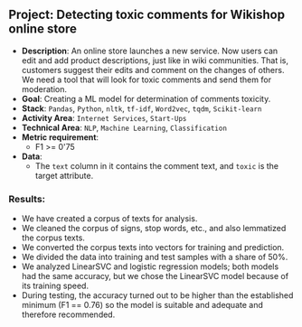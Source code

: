 ## Project: Detecting toxic comments for Wikishop online store
* **Description**:
An online store launches a new service. Now users can edit and add product descriptions, just like in wiki communities. That is, customers suggest their edits and comment on the changes of others. We need a tool that will look for toxic comments and send them for moderation.
* **Goal**:
Creating a ML model for determination of comments toxicity.
* **Stack**:
`Pandas`, `Python`, `nltk`, `tf-idf`, `Word2vec`, `tqdm`, `Scikit-learn`
* **Activity Area**:
`Internet Services`, `Start-Ups`
* **Technical Area**:
`NLP`, `Machine Learning`, `Classification`
* **Metric requirement**:
  - F1 >= 0'75
* **Data**:
  - The `text` column in it contains the comment text, and `toxic` is the target attribute.
### Results:

- We have created a corpus of texts for analysis.
- We cleaned the corpus of signs, stop words, etc., and also lemmatized the corpus texts.
- We converted the corpus texts into vectors for training and prediction.
- We divided the data into training and test samples with a share of 50%.
- We analyzed LinearSVC and logistic regression models; both models had the same accuracy, but we chose the LinearSVC model because of its training speed.
- During testing, the accuracy turned out to be higher than the established minimum (F1 == 0.76) so the model is suitable and adequate and therefore recommended.
